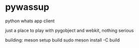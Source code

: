 # pywassup
python whats app client

just a place to play with pygobject and webkit, nothing serious


building:
meson setup build
sudo meson install -C build
